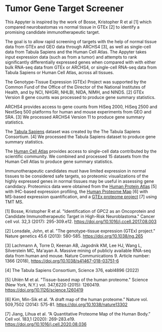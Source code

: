 # Tumor Gene Target Screener

This Appyter is inspired by the work of Bosse, Kristopher R et al [1] which compared neurobastomas vs normal tissue in GTEx [2] to identify a promising candidate immunotherapeutic target.

The goal is to allow rapid screening of targets with the help of normal tissue data from GTEx and GEO data through ARCHS4 [3], as well as single-cell data from Tabula Sapiens and the Human Cell Atlas. The Appyter takes input expression data (such as from a tumor) and attempts to rank significantly differentially expressed genes when compared with with either bulk RNA-seq data from GTEx or ARCHS4, or single-cell RNA-seq data from Tabula Sapiens or Human Cell Atlas, across all tissues.

The Genotype-Tissue Expression (GTEx) Project was supported by the Common Fund of the Office of the Director of the National Institutes of Health, and by NCI, NHGRI, NHLBI, NIDA, NIMH, and NINDS. [2] GTEx Version 8 gene counts was processed to produce gene summary statistics.

ARCHS4 provides access to gene counts from HiSeq 2000, HiSeq 2500 and NextSeq 500 platforms for human and mouse experiments from GEO and SRA. [3] We processed ARCHS4 Version 11 to produce gene summary statistics.

The [Tabula Sapiens](https://tabula-sapiens-portal.ds.czbiohub.org) dataset was created by the The Tabula Sapiens Consortium. [4] We processed the Tabula Sapiens dataset to produce gene summary statistics.

The [Human Cell Atlas](https://data.humancellatlas.org) provides access to single-cell data contributed by the scientific community.  We combined and processed 15 datasets from the Human Cell Atlas to produce gene summary statistics.

Immunotherapeutic candidates must have limited expression in normal tissues to be considered safe targets, so proteomic visualizations of the highly expressed genes in normal tissues may be useful in assessing gene candidacy. Proteomics data were obtained from the [Human Protein Atlas](https://www.proteinatlas.org/about/download) [5] with IHC-based expression profiling, the [Human Proteome Map](https://www.humanproteomemap.org/download.php) [6] with MS-based expression quantification, and a [GTEx proteome project](https://doi.org/10.1016/j.cell.2020.08.036) [7] using TMT MS. 


[1] Bosse, Kristopher R et al. "Identification of GPC2 as an Oncoprotein and Candidate Immunotherapeutic Target in High-Risk Neuroblastoma." Cancer cell vol. 32,3 (2017): 295-309.e12. <https://doi.org/10.1016/j.ccell.2017.08.003>

[2] Lonsdale, John, et al. "The genotype-tissue expression (GTEx) project." Nature genetics 45.6 (2013): 580-585. <https://doi.org/10.1038/ng.265>

[3] Lachmann A, Torre D, Keenan AB, Jagodnik KM, Lee HJ, Wang L, Silverstein MC, Ma'ayan A. Massive mining of publicly available RNA-seq data from human and mouse. Nature Communications 9. Article number: 1366 (2018), <https://doi.org/10.1038/s41467-018-03751-6>

[4] The Tabula Sapiens Consortium, Science 376, eabl4896 (2022)

[5] Uhlén M et al. "Tissue-based map of the human proteome." Science (New York, N.Y.) vol. 347,6220 (2015): 1260419. <https://doi.org/10.1126/science.1260419>

[6] Kim, Min-Sik et al. “A draft map of the human proteome.” Nature vol. 509,7502 (2014): 575-81. <https://doi.org/10.1038/nature13302>

[7] Jiang, Lihua et al. “A Quantitative Proteome Map of the Human Body.” Cell vol. 183,1 (2020): 269-283.e19. <https://doi.org/10.1016/j.cell.2020.08.036>